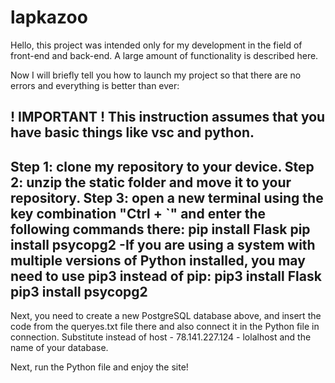 # lapkazoo
Hello, this project was intended only for my development in the field of front-end and back-end. A large amount of functionality is described here.

Now I will briefly tell you how to launch my project so that there are no errors and everything is better than ever:

!  IMPORTANT  !
This instruction assumes that you have basic things like vsc and python.
---------------------------------------------------------------------------

Step 1: clone my repository to your device.
Step 2: unzip the static folder and move it to your repository.
Step 3: open a new terminal using the key combination "Ctrl + `" and enter the following commands there:
   pip install Flask
   pip install psycopg2
-If you are using a system with multiple versions of Python installed, you may need to use pip3 instead of pip:
   pip3 install Flask
   pip3 install psycopg2
---------------------------------------------------------------------------  
  Next, you need to create a new PostgreSQL database above, and insert the code from the queryes.txt file there and also connect it in the Python file in connection.
  Substitute instead of host - 78.141.227.124 - lolalhost and the name of your database.

  Next, run the Python file and enjoy the site!
